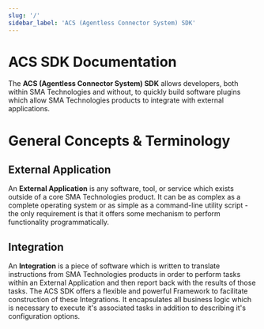 ```yaml
---
slug: '/'
sidebar_label: 'ACS (Agentless Connector System) SDK'
---
```


# ACS SDK Documentation


The **ACS (Agentless Connector System) SDK** allows developers, both within SMA Technologies and without, to quickly build software plugins which allow SMA Technologies products to integrate with external applications.

# General Concepts & Terminology

## External Application
An **External Application** is any software, tool, or service which exists outside of a core SMA Technologies product. It can be as complex as a complete operating system or as simple as a command-line utility script - the only requirement is that it offers some mechanism to perform functionality programmatically.

## Integration
An **Integration** is a piece of software which is written to translate instructions from SMA Technologies products in order to perform tasks within an External Application and then report back with the results of those tasks. The ACS SDK offers a flexible and powerful Framework to facilitate construction of these Integrations. It encapsulates all business logic which is necessary to execute it's associated tasks in addition to describing it's configuration options.